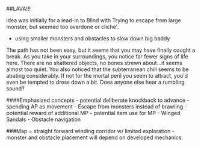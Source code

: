 ##LAVA!!!

idea was initially for a lead-in to Blind with Trying to escape from large monster, but seemed too overdone or cliche'.
  - using smaller monsters and obstacles to slow down big baddy

The path has not been easy, but it seems that you may have finally cought a break.  As you take 
in your surroundings, you notice far fewer signs of life here.  There are no shattered objects, 
no bones strewn about...it seems almost too quiet.  You also noticed that the subterranean chill 
seems to be abating considerably.  If not for the mortal peril you seem to attract, you'd even be 
tempted to dress down a bit.  Does anyone else hear a rumbling sound?

####Emphasized concepts
    - potential deliberate knockback to advance
    - spending AP as movement
    - Escape from monsters instead of brawling
      - potential reward of additional MP 
    - potential item use for MP
      - Winged Sandals
    - Obstacle navigation


###Map
  = straight forward winding corridor w/ limited exploration
    - monster and obstacle placement will depend on developed mechanics.
